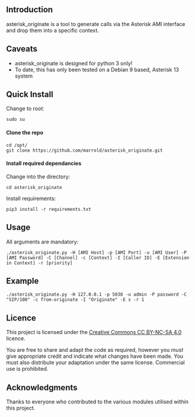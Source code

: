 ## Introduction

asterisk_originate is a tool to generate calls via the Asterisk AMI interface and drop them into a specific context.

## Caveats

* asterisk_originate is designed for python 3 only!
* To date, this has only been tested on a Debian 9 based, Asterisk 13 system

## Quick Install

Change to root:

    sudo su

#### Clone the repo

    cd /opt/
    git clone https://github.com/marrold/asterisk_originate.git

#### Install required dependancies

Change into the directory:

    cd asterisk_originate

Install requirements:

    pip3 install -r requirements.txt

## Usage

All arguments are mandatory:

    ./asterisk_originate.py -H [AMI Host] -p [AMI Port] -u [AMI User] -P [AMI Password] -C [Channel] -c [Context] -I [Caller ID] -E [Extension in Context] -r [priority]

## Example

    ./asterisk_originate.py -H 127.0.0.1 -p 5038 -u admin -P password -C "SIP/100" -c from-originate -I "Originate" -E s -r 1

## Licence

This project is licensed under the [Creative Commons CC BY-NC-SA 4.0](https://creativecommons.org/licenses/by-nc-sa/4.0/) licence.

You are free to share and adapt the code as required, however you *must* give appropriate credit and indicate what changes have been made. You must also distribute your adaptation under the same license. Commercial use is prohibited.

## Acknowledgments

Thanks to everyone who contributed to the various modules utilised within this project.
